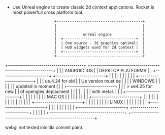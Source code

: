  
   - Use Unreal engine to create classic 2d context applications.
     Rocket is most powerfull cross platform tool.


                            +---------------------------------------+
                            |                                       |
                            |                                       |
                            |            unreal engine              |
                            |  +---------------------------------+  |
                            |  | One source - 3d graphics optimal|  |
                            |  | HUD widgets used for 2d context |  |
                            |  +---------------------------------+  |
                            +---------------------------------------+

   +--------------------------------------+    +-----------------------------------------------------------+
   |                                      |    |     ANDROID                     iOS                       |
   |      DESKTOP  PLATFORMS              |    |  +------------------------+  +-------------------------+  |
   |                                      |    |  |                        |  |                         |  |
   |      +------------------------+      |    |  | ue.4.24 for old        |  | Ue version must be      |  |
   |      | WINDOWS                |      |    |  |                        |  | updated in moment       |  |
   |      +------------------------+      |    |  | > ue4.25 for new       |  | of opengles deplacment  |  |
   |                                      |    |  |                        |  | with metal.             |  |
   |      +------------------------+      |    |  |                        |  |                         |  |
   |      | MAC OS                 |      |    |  |                        |  |                         |  |
   |      +------------------------+      |    |  |                        |  |                         |  |
   |                                      |    |  |                        |  |                         |  |
   |      +------------------------+      |    |  |                        |  |                         |  |
   |      | LINUX                  |      |    |  |                        |  |                         |  |
   |      +------------------------+      |    |  |                        |  |                         |  |
   |                                      |    |  +------------------------+  +-------------------------+  |
   |                                      |    |                                                           |
   +--------------------------------------+    +-----------------------------------------------------------+
   
   webgl not tested ininitila commit point.
   
